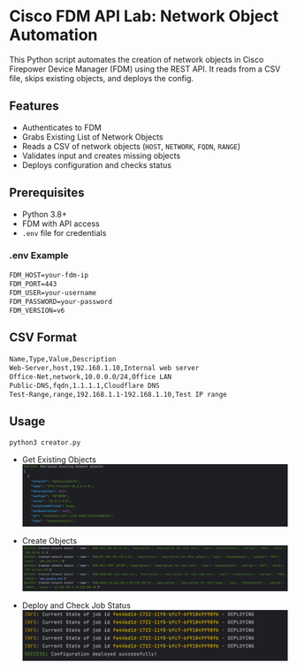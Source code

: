 # Cisco FDM API Lab: Network Object Automation

This Python script automates the creation of network objects in Cisco Firepower Device Manager (FDM) using the REST API. It reads from a CSV file, skips existing objects, and deploys the config.

## Features
- Authenticates to FDM
- Grabs Existing List of Network Objects
- Reads a CSV of network objects (`HOST`, `NETWORK`, `FQDN`, `RANGE`)
- Validates input and creates missing objects
- Deploys configuration and checks status

## Prerequisites
- Python 3.8+
- FDM with API access
- `.env` file for credentials

### .env Example
```env
FDM_HOST=your-fdm-ip
FDM_PORT=443
FDM_USER=your-username
FDM_PASSWORD=your-password
FDM_VERSION=v6
```

## CSV Format
```csv
Name,Type,Value,Description
Web-Server,host,192.168.1.10,Internal web server
Office-Net,network,10.0.0.0/24,Office LAN
Public-DNS,fqdn,1.1.1.1,Cloudflare DNS
Test-Range,range,192.168.1.1-192.168.1.10,Test IP range
```

## Usage
```bash
python3 creator.py
```

- Get Existing Objects
![fdm_get_exisiting_objects.png](../IMAGES/fdm_get_exisiting_objects.png)

- Create Objects
![fdm_create_objects.png](../IMAGES/fdm_create_objects.png)

- Deploy and Check Job Status
![fdm_deploy_and_check_job.png](../IMAGES/fdm_deploy_and_check_job.png)